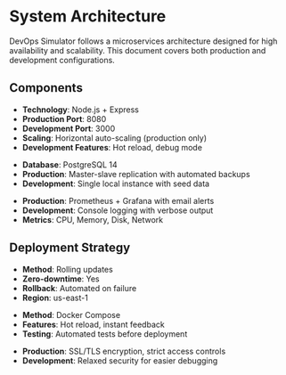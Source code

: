 # System Architecture

<!-- ## Overview -->
DevOps Simulator follows a microservices architecture designed for high availability and scalability. This document covers both production and development configurations.

## Components

<!-- ### 1. Application Server -->
- **Technology**: Node.js + Express
- **Production Port**: 8080
- **Development Port**: 3000
- **Scaling**: Horizontal auto-scaling (production only)
- **Development Features**: Hot reload, debug mode

<!-- ### 2. Database Layer -->
- **Database**: PostgreSQL 14
- **Production**: Master-slave replication with automated backups
- **Development**: Single local instance with seed data

<!-- ### 3. Monitoring System -->
- **Production**: Prometheus + Grafana with email alerts
- **Development**: Console logging with verbose output
- **Metrics**: CPU, Memory, Disk, Network

## Deployment Strategy

<!-- ### Production -->
- **Method**: Rolling updates
- **Zero-downtime**: Yes
- **Rollback**: Automated on failure
- **Region**: us-east-1

<!-- ### Development -->
- **Method**: Docker Compose
- **Features**: Hot reload, instant feedback
- **Testing**: Automated tests before deployment

<!-- ## Security -->
- **Production**: SSL/TLS encryption, strict access controls
- **Development**: Relaxed security for easier debugging
